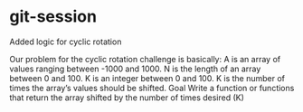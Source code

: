 # git-session

Added logic for cyclic rotation

Our problem for the cyclic rotation challenge is basically:
A is an array of values ranging between -1000 and 1000.
N is the length of an array between 0 and 100.
K is an integer between 0 and 100.
K is the number of times the array’s values should be shifted.
Goal
Write a function or functions that return the array shifted by the number of times desired (K)
